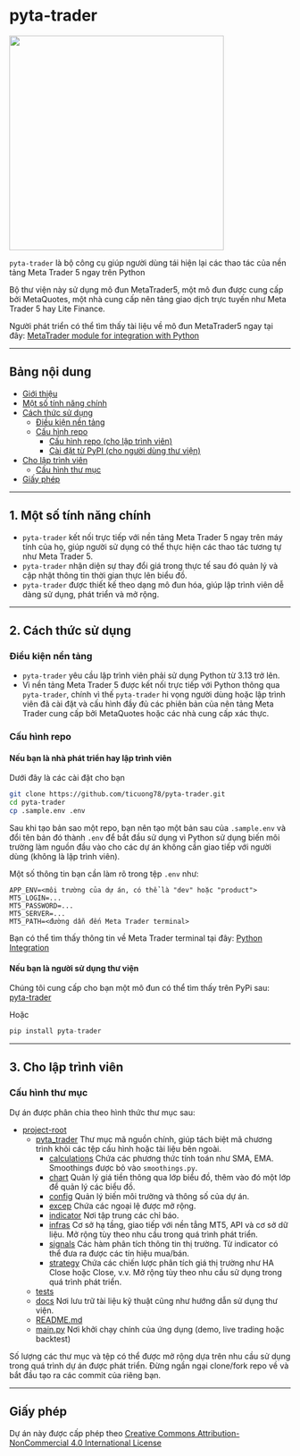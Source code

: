 # pyta-trader

<img src="./pyta/assets/pypi_screenshot.jpg" style=" width:40vw; height:auto"/>

`pyta-trader` là bộ công cụ giúp người dùng tái hiện lại các thao tác của nền tảng Meta Trader 5 ngay trên Python

Bộ thư viện này sử dụng mô đun MetaTrader5, một mô đun được cung cấp bởi MetaQuotes, một nhà cung cấp nên tảng giao dịch trực tuyến như Meta Trader 5 hay Lite Finance.

Người phát triển có thể tìm thấy tài liệu về mô đun MetaTrader5 ngay tại đây: [MetaTrader module for integration with Python](https://www.mql5.com/en/docs/python_metatrader5)

---

## Bảng nội dung

- [Giới thiệu](#pyta-trader)
- [Một số tính năng chính](#1-một-số-tính-năng-chính)
- [Cách thức sử dụng](#2-cách-thức-sử-dụng)
  - [Điều kiện nền tảng](#điều-kiện-nền-tảng)
  - [Cấu hình repo](#cấu-hình-repo)
    - [Cấu hình repo (cho lập trình viên)](#nếu-bạn-là-nhà-phát-triển-hay-lập-trình-viên)
    - [Cài đặt từ PyPI (cho người dùng thư viện)](#nếu-bạn-là-người-sử-dụng-thư-viện)
- [Cho lập trình viên](#3-cho-lập-trình-viên)
  - [Cấu hình thư mục](#cấu-hình-thư-mục)
- [Giấy phép](#giấy-phép)

---

## 1. Một số tính năng chính

- `pyta-trader` kết nối trực tiếp với nền tảng Meta Trader 5 ngay trên máy tính của họ, giúp người sử dụng có thể thực hiện các thao tác tương tự như Meta Trader 5.
- `pyta-trader` nhận diện sự thay đổi giá trong thực tế sau đó quản lý và cập nhật thông tin thời gian thực lên biểu đồ.
- `pyta-trader` được thiết kế theo dạng mô đun hóa, giúp lập trình viên dễ dàng sử dụng, phát triển và mở rộng.

---

## 2. Cách thức sử dụng

### Điều kiện nền tảng

- `pyta-trader` yêu cầu lập trình viên phải sử dụng Python từ 3.13 trở lên.
- Vì nền tảng Meta Trader 5 được kết nối trực tiếp với Python thông qua `pyta-trader`, chính vì thế `pyta-trader` hi vọng người dùng hoặc lập trình viên đã cài đặt và cấu hình đầy đủ các phiên bản của nên tảng Meta Trader cung cấp bởi MetaQuotes hoặc các nhà cung cấp xác thực.

### Cấu hình repo

#### Nếu bạn là nhà phát triển hay lập trình viên

Dưới đây là các cài đặt cho bạn

```bash
git clone https://github.com/ticuong78/pyta-trader.git
cd pyta-trader
cp .sample.env .env
```

Sau khi tạo bản sao một repo, bạn nên tạo một bản sau của `.sample.env` và đổi tên bản đó thành `.env` để bắt đầu sử dụng vì Python sử dụng biến môi trường làm nguồn đầu vào cho các dự án không cần giao tiếp với người dùng (không là lập trình viên).

Một số thông tin bạn cần làm rõ trong tệp `.env` như:

```dotenv
APP_ENV=<môi trường của dự án, có thể là "dev" hoặc "product">
MT5_LOGIN=...
MT5_PASSWORD=...
MT5_SERVER=...
MT5_PATH=<đường dẫn đến Meta Trader terminal>
```

Bạn có thể tìm thấy thông tin về Meta Trader terminal tại đây: [Python Integration](https://www.mql5.com/en/docs/python_metatrader5/mt5initialize_py)

#### Nếu bạn là người sử dụng thư viện

Chúng tôi cung cấp cho bạn một mô đun có thể tìm thấy trên PyPi sau: [pyta-trader](https://pypi.org/project/pyta-trader/)

Hoặc

```python
pip install pyta-trader
```

---

## 3. Cho lập trình viên

### Cấu hình thư mục

Dự án được phân chia theo hình thức thư mục sau:

- [project-root](./)
  - [pyta_trader](./src//pyta_trader/)
    Thư mục mã nguồn chính, giúp tách biệt mã chương trình khỏi các tệp cấu hình hoặc tài liệu bên ngoài.
    - [calculations](./src/pyta_trader/calculations/)
    Chứa các phương thức tính toán như SMA, EMA. Smoothings được bỏ vào `smoothings.py`.
    - [chart](./src/pyta_trader/chart/)
    Quản lý giá tiền thông qua lớp biểu đồ, thêm vào đó một lớp để quản lý các biểu đồ.
    - [config](./src/pyta_trader/config/)
    Quản lý biến môi trường và thông số của dự án.
    - [excep](./src/pyta_trader/excep/)
    Chứa các ngoại lệ được mở rộng.
    - [indicator](./src/pyta_trader/indicator/)
    Nơi tập trung các chỉ báo.
    - [infras](./src/pyta_trader/infras/)
    Cơ sở hạ tầng, giao tiếp với nền tẳng MT5, API và cơ sở dữ liệu. Mở rộng tùy theo nhu cầu trong quá trình phát triển.
    - [signals](./src/pyta_trader/signals/)
    Các hàm phân tích thông tin thị trường. Từ indicator có thể đưa ra được các tín hiệu mua/bán.
    - [strategy](./src/pyta_trader/strategy/)
    Chứa các chiến lược phân tích giá thị trường như HA Close hoặc Close, v.v. Mở rộng tùy theo nhu cầu sử dụng trong quá trình phát triển.
  - [tests](./tests/)
  - [docs](./docs/)
  Nơi lưu trữ tài liệu kỹ thuật cũng như hướng dẫn sử dụng thư viện.
  - [README.md](./README.md)
  - [main.py](./main.py)
  Nơi khởi chạy chính của ứng dụng (demo, live trading hoặc backtest)

Số lượng các thư mục và tệp có thể được mở rộng dựa trên nhu cầu sử dụng trong quá trình dự án được phát triển. Đừng ngần ngại clone/fork repo về và bắt đầu tạo ra các commit của riêng bạn.

---

## Giấy phép

Dự án này được cấp phép theo [Creative Commons Attribution-NonCommercial 4.0 International License](https://creativecommons.org/licenses/by-nc/4.0/)
